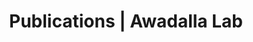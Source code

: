 ---
title: Publications | Awadalla Lab
permalink: /publications/
published: false
isPublic_b: true

publicationType_txt: journal
title_txt: "Next-generation sequencing approaches for genetic mapping of complex diseases."
pmid_ti: 22285396
publishDate_tdt: "2012-07-15T07:23:33.000Z"
journalTitle_txt: "Journal of neuroimmunology"
volume_ti: 248
issue_ti: 1
doi_txt: "10.1016/j.jneuroim.2011.12.017"
authors_list: 
  - author_txt: "Casals F"
  - author_txt: "Idaghdour Y"
  - author_txt: "Hussin J"
  - author_txt: "Awadalla P"
---